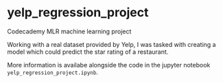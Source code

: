 # yelp_regression_project
 Codecademy MLR machine learning project

Working with a real dataset provided by Yelp, I was tasked with creating a model which could predict the star rating of a restaurant.

More information is availabe alongside the code in the jupyter notebook `yelp_regression_project.ipynb`.
